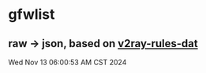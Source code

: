 # gfwlist
## raw -> json, based on [v2ray-rules-dat](https://github.com/Loyalsoldier/v2ray-rules-dat)
Wed Nov 13 06:00:53 AM CST 2024

